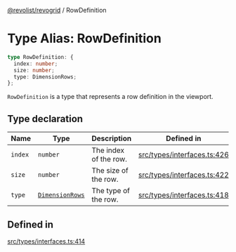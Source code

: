 [@revolist/revogrid](README.md) / RowDefinition

# Type Alias: RowDefinition

```ts
type RowDefinition: {
  index: number;
  size: number;
  type: DimensionRows;
};
```

`RowDefinition` is a type that represents a row definition in the
viewport.

## Type declaration

| Name | Type | Description | Defined in |
| ------ | ------ | ------ | ------ |
| `index` | `number` | The index of the row. | [src/types/interfaces.ts:426](https://github.com/revolist/revogrid/blob/832a695f4c49c94511535fe3aac75fac9a36ad76/src/types/interfaces.ts#L426) |
| `size` | `number` | The size of the row. | [src/types/interfaces.ts:422](https://github.com/revolist/revogrid/blob/832a695f4c49c94511535fe3aac75fac9a36ad76/src/types/interfaces.ts#L422) |
| `type` | [`DimensionRows`](TypeAlias.DimensionRows.md) | The type of the row. | [src/types/interfaces.ts:418](https://github.com/revolist/revogrid/blob/832a695f4c49c94511535fe3aac75fac9a36ad76/src/types/interfaces.ts#L418) |

## Defined in

[src/types/interfaces.ts:414](https://github.com/revolist/revogrid/blob/832a695f4c49c94511535fe3aac75fac9a36ad76/src/types/interfaces.ts#L414)
